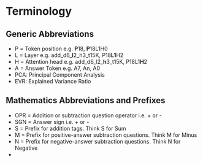# Terminology

## Generic Abbreviations
- P = Token position e.g. **P**18, **P**18L1H0
- L = Layer  e.g. add_d6_**l**2_h3_t15K, P18**L1**H2
- H = Attention head e.g. add_d6_l2_**h**3_t15K, P18L1**H**2
- A = Answer Token e.g. A7, An, A0
- PCA: Principal Component Analysis
- EVR: Explained Variance Ratio

## Mathematics Abbreviations and Prefixes
- OPR = Addition or subtraction question operator i.e. + or -
- SGN = Answer sign i.e. + or -
- S = Prefix for addition tags. Think S for Sum
- M = Prefix for positive-answer subtraction questions. Think M for Minus
- N = Prefix for negative-answer subtraction questions. Think N for Negative
- 
